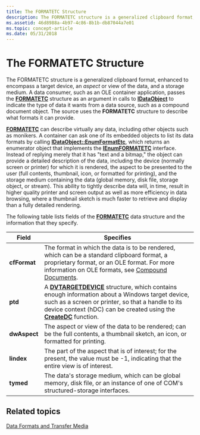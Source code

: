 ```yaml
---
title: The FORMATETC Structure
description: The FORMATETC structure is a generalized clipboard format, enhanced to encompass a target device, an aspect or view of the data, and a storage medium.
ms.assetid: 46d8988a-4b97-4c86-8b1b-db87044a7e01
ms.topic: concept-article
ms.date: 05/31/2018
---
```


# The FORMATETC Structure

The FORMATETC structure is a generalized clipboard format, enhanced to encompass a target device, an *aspect* or view of the data, and a storage medium. A data consumer, such as an OLE container application, passes the [**FORMATETC**](/windows/win32/api/objidl/ns-objidl-formatetc) structure as an argument in calls to [**IDataObject**](/windows/desktop/api/ObjIdl/nn-objidl-idataobject) to indicate the type of data it wants from a data source, such as a compound document object. The source uses the **FORMATETC** structure to describe what formats it can provide.

[**FORMATETC**](/windows/win32/api/objidl/ns-objidl-formatetc) can describe virtually any data, including other objects such as monikers. A container can ask one of its embedded objects to list its data formats by calling [**IDataObject::EnumFormatEtc**](/windows/desktop/api/ObjIdl/nf-objidl-idataobject-enumformatetc), which returns an enumerator object that implements the [**IEnumFORMATETC**](/windows/desktop/api/ObjIdl/nn-objidl-ienumformatetc) interface. Instead of replying merely that it has "text and a bitmap," the object can provide a detailed description of the data, including the device (normally screen or printer) for which it is rendered, the aspect to be presented to the user (full contents, thumbnail, icon, or formatted for printing), and the storage medium containing the data (global memory, disk file, storage object, or stream). This ability to tightly describe data will, in time, result in higher quality printer and screen output as well as more efficiency in data browsing, where a thumbnail sketch is much faster to retrieve and display than a fully detailed rendering.

The following table lists fields of the [**FORMATETC**](/windows/win32/api/objidl/ns-objidl-formatetc) data structure and the information that they specify.



| Field                   | Specifies                                                                                                                                                                                                                                                                    |
|-------------------------|------------------------------------------------------------------------------------------------------------------------------------------------------------------------------------------------------------------------------------------------------------------------------|
| **cfFormat**<br/> | The format in which the data is to be rendered, which can be a standard clipboard format, a proprietary format, or an OLE format. For more information on OLE formats, see [Compound Documents](compound-documents.md).<br/>                                          |
| **ptd**<br/>      | A [**DVTARGETDEVICE**](/windows/win32/api/objidl/ns-objidl-dvtargetdevice) structure, which contains enough information about a Windows target device, such as a screen or printer, so that a handle to its device context (hDC) can be created using the [**CreateDC**](/windows/desktop/api/wingdi/nf-wingdi-createdca) function. <br/> |
| **dwAspect**<br/> | The aspect or view of the data to be rendered; can be the full contents, a thumbnail sketch, an icon, or formatted for printing.<br/>                                                                                                                                  |
| **lindex**<br/>   | The part of the aspect that is of interest; for the present, the value must be -1, indicating that the entire view is of interest.<br/>                                                                                                                                |
| **tymed**<br/>    | The data's storage medium, which can be global memory, disk file, or an instance of one of COM's structured-storage interfaces.<br/>                                                                                                                                   |



 

## Related topics

<dl> <dt>

[Data Formats and Transfer Media](data-formats-and-transfer-media.md)
</dt> </dl>

 

